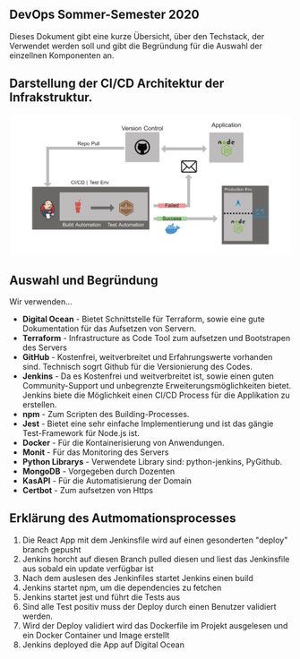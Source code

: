 ## DevOps Sommer-Semester 2020
Dieses Dokument gibt eine kurze Übersicht, über den Techstack, der Verwendet werden soll und gibt die Begründung für die Auswahl der einzellnen Komponenten an.

## Darstellung der CI/CD Architektur der Infrakstruktur.
![](OutlineArchitectureOfTheInfrastructure.png)

## Auswahl und Begründung
Wir verwenden...

- **Digital Ocean** - Bietet Schnittstelle für Terraform, sowie eine gute Dokumentation für das Aufsetzen von Servern. 
- **Terraform** - Infrastructure as Code Tool zum aufsetzen und Bootstrapen des Servers 
- **GitHub** - Kostenfrei, weitverbreitet und Erfahrungswerte vorhanden sind. Technisch sogrt Github für die Versionierung des Codes.
- **Jenkins** - Da es Kostenfrei und weitverbreitet ist, sowie einen guten Community-Support und unbegrenzte Erweiterungsmöglichkeiten bietet. Jenkins biete die Möglichkeit einen CI/CD Process für die Applikation zu erstellen.
- **npm** - Zum Scripten des Building-Processes.
- **Jest** - Bietet eine sehr einfache Implementierung und ist das gängie Test-Framework für Node.js ist. 
- **Docker** - Für die Kontainerisierung von Anwendungen.
- **Monit** - Für das Monitoring des Servers
- **Python Librarys** - Verwendete Library sind: python-jenkins, PyGithub.
- **MongoDB** - Vorgegeben durch Dozenten
- **KasAPI** - Für die Automatisierung der Domain
- **Certbot** - Zum aufsetzen von Https
  
## Erklärung des Autmomationsprocesses
1. Die React App mit dem Jenkinsfile wird auf einen gesonderten "deploy" branch gepusht
2. Jenkins horcht auf diesen Branch pulled diesen und liest das Jenkinsfile aus sobald ein update verfügbar ist
3. Nach dem auslesen des Jenkinfiles startet Jenkins einen build
4. Jenkins startet npm, um die dependencies zu fetchen
5. Jenkins startet jest und führt die Tests aus
6. Sind alle Test positiv muss der Deploy durch einen Benutzer validiert werden.
7. Wird der Deploy validiert wird das Dockerfile im Projekt ausgelesen und ein Docker Container und Image erstellt
8. Jenkins deployed die App auf Digital Ocean

